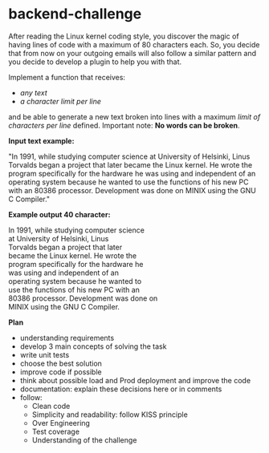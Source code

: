 # backend-challenge

After reading the Linux kernel coding style, you discover the magic of having lines of code with a maximum of 80 characters each.
So, you decide that from now on your outgoing emails will also follow a similar pattern and you decide to develop a plugin to help you with that.

Implement a function that receives:
- *any text*
- *a character limit per line*

and be able to generate a new text broken into lines with a maximum *limit of characters per line* defined.
Important note: **No words can be broken**.

**Input text example:**

"In 1991, while studying computer science at University of Helsinki, Linus Torvalds began a project that later became the Linux kernel. He wrote the program specifically for the hardware he was using and independent of an operating system because he wanted to use the functions of his new PC with an 80386 processor. Development was done on MINIX using the GNU C Compiler."
 
**Example output 40 character:**

In 1991, while studying computer science<br>
at University of Helsinki, Linus<br>
Torvalds began a project that later<br>
became the Linux kernel. He wrote the<br>
program specifically for the hardware he<br>
was using and independent of an<br>
operating system because he wanted to<br>
use the functions of his new PC with an<br>
80386 processor. Development was done on<br>
MINIX using the GNU C Compiler.<br>


**Plan**
    
- understanding requirements
- develop 3 main concepts of solving the task
- write unit tests
- choose the best solution
- improve code if possible
- think about possible load and Prod deployment and improve the code
- documentation: explain these decisions here or in comments
- follow:
  - Clean code
  - Simplicity and readability: follow KISS principle
  - Over Engineering
  - Test coverage
  - Understanding of the challenge



